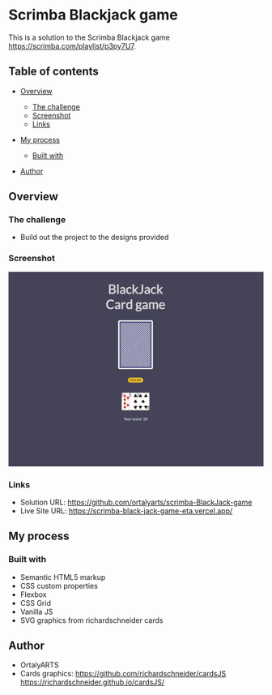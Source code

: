 # Scrimba Blackjack game

This is a solution to the Scrimba Blackjack game https://scrimba.com/playlist/p3py7U7. 
## Table of contents

- [Overview](#overview)
  - [The challenge](#the-challenge)
  - [Screenshot](#screenshot)
  - [Links](#links)
- [My process](#my-process)
  - [Built with](#built-with)

- [Author](#author)


## Overview

### The challenge

- Build out the project to the designs provided

### Screenshot

![](./screenshot.jpg)


### Links

- Solution URL: https://github.com/ortalyarts/scrimba-BlackJack-game
- Live Site URL: https://scrimba-black-jack-game-eta.vercel.app/

## My process


### Built with

- Semantic HTML5 markup
- CSS custom properties
- Flexbox
- CSS Grid
- Vanilla JS
- SVG graphics from richardschneider cards 

## Author

- OrtalyARTS
- Cards graphics: https://github.com/richardschneider/cardsJS
https://richardschneider.github.io/cardsJS/